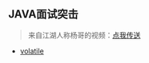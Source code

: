 ## JAVA面试突击

> 来自江湖人称杨哥的视频：[点我传送](https://www.bilibili.com/video/BV1zb411M7NQ)

- [volatile](java面试突击训练/并发编程/volatile.md)


